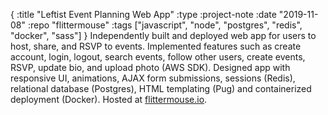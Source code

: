 { :title "Leftist Event Planning Web App"
  :type :project-note
  :date "2019-11-08"
  :repo "flittermouse"
  :tags ["javascript", "node", "postgres", "redis", "docker", "sass"]
}
Independently built and deployed web app for users to host, share, and RSVP to events. Implemented features such as create account, login, logout, search events, follow other users, create events, RSVP, update bio, and upload photo (AWS SDK). Designed app with responsive UI, animations, AJAX form submissions, sessions (Redis), relational database (Postgres), HTML templating (Pug) and containerized deployment (Docker). Hosted at [flittermouse.io](https://flittermouse.io).
